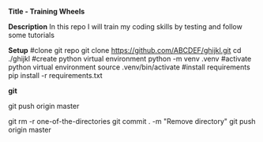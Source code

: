 **Title - Training Wheels**


**Description**
In this repo I will train my coding skills by testing and follow some tutorials


**Setup**
#clone git repo
git clone https://github.com/ABCDEF/ghijkl.git
cd ./ghijkl
#create python virtual environment
python -m venv .venv
#activate python virtual environment
source .venv/bin/activate
#install requirements
pip install -r requirements.txt





**git**

git push origin master

git rm -r one-of-the-directories
git commit . -m "Remove directory"
git push origin master
